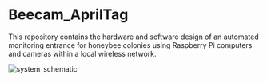 # Beecam_AprilTag

This repository contains the hardware and software design of an automated monitoring entrance for honeybee colonies using Raspberry Pi computers and cameras within a local wireless network.

![system_schematic](https://github.com/AERS-Lab/Beecam_AprilTag/assets/165219459/4d7aaa4a-b8a3-4750-945f-d35366fdff9d)
